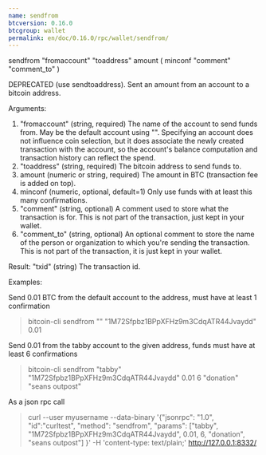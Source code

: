 ```yaml
---
name: sendfrom
btcversion: 0.16.0
btcgroup: wallet
permalink: en/doc/0.16.0/rpc/wallet/sendfrom/
---
```


sendfrom "fromaccount" "toaddress" amount ( minconf "comment" "comment_to" )

DEPRECATED (use sendtoaddress). Sent an amount from an account to a bitcoin address.

Arguments:
1. "fromaccount"       (string, required) The name of the account to send funds from. May be the default account using "".
                       Specifying an account does not influence coin selection, but it does associate the newly created
                       transaction with the account, so the account's balance computation and transaction history can reflect
                       the spend.
2. "toaddress"         (string, required) The bitcoin address to send funds to.
3. amount                (numeric or string, required) The amount in BTC (transaction fee is added on top).
4. minconf               (numeric, optional, default=1) Only use funds with at least this many confirmations.
5. "comment"           (string, optional) A comment used to store what the transaction is for. 
                                     This is not part of the transaction, just kept in your wallet.
6. "comment_to"        (string, optional) An optional comment to store the name of the person or organization 
                                     to which you're sending the transaction. This is not part of the transaction, 
                                     it is just kept in your wallet.

Result:
"txid"                 (string) The transaction id.

Examples:

Send 0.01 BTC from the default account to the address, must have at least 1 confirmation
> bitcoin-cli sendfrom "" "1M72Sfpbz1BPpXFHz9m3CdqATR44Jvaydd" 0.01

Send 0.01 from the tabby account to the given address, funds must have at least 6 confirmations
> bitcoin-cli sendfrom "tabby" "1M72Sfpbz1BPpXFHz9m3CdqATR44Jvaydd" 0.01 6 "donation" "seans outpost"

As a json rpc call
> curl --user myusername --data-binary '{"jsonrpc": "1.0", "id":"curltest", "method": "sendfrom", "params": ["tabby", "1M72Sfpbz1BPpXFHz9m3CdqATR44Jvaydd", 0.01, 6, "donation", "seans outpost"] }' -H 'content-type: text/plain;' http://127.0.0.1:8332/


